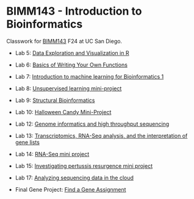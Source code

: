 # BIMM143 - Introduction to Bioinformatics
Classwork for [BIMM143](https://bioboot.github.io/bimm143_F24/) F24 at UC San Diego.


- Lab 5: [Data Exploration and Visualization in R](https://github.com/Pam216-creator/bimm143/blob/main/class05/class05.md)
  
- Lab 6: [Basics of Writing Your Own Functions](https://github.com/Pam216-creator/bimm143/blob/main/class06/class06.md)
  
- Lab 7: [Introduction to machine learning for Bioinformatics 1](https://github.com/Pam216-creator/bimm143/blob/main/class07%20/Class%207%20Lab.md)

- Lab 8: [Unsupervised learning mini-project](https://github.com/Pam216-creator/bimm143/blob/main/class08/class08_mini_project.md)
  
- Lab 9: [Structural Bioinformatics](https://github.com/Pam216-creator/bimm143/blob/main/class09%20/Lab%209%20Structural%20Bioinformatics.md)
  
- Lab 10: [Halloween Candy Mini-Project](https://github.com/Pam216-creator/bimm143/blob/main/class10%20/Class%2010%20Halloweem%20Mini%20Project.md)
    
- Lab 12: [Genome informatics and high throughput sequencing](https://github.com/Pam216-creator/bimm143/blob/main/class12%20/Class12.pdf)
  
- Lab 13: [Transcriptomics, RNA-Seq analysis, and the interpretation of gene lists](https://github.com/Pam216-creator/bimm143/blob/main/class13%20/class13.md)
  
- Lab 14: [RNA-Seq mini project](https://github.com/Pam216-creator/bimm143/blob/main/class14%20/class14.md)
  
- Lab 15: [Investigating pertussis resurgence mini project](https://github.com/Pam216-creator/bimm143/blob/main/class15%20/class15.md)
  
- Lab 17: [Analyzing sequencing data in the cloud](https://github.com/Pam216-creator/bimm143/blob/main/class17/Class%2017%20Extra%20Credit.md)
  
- Final Gene Project: [Find a Gene Assignment](https://github.com/Pam216-creator/bimm143/blob/main/Find_a_Gene_Project/Find_a_gene_project.pdf)
